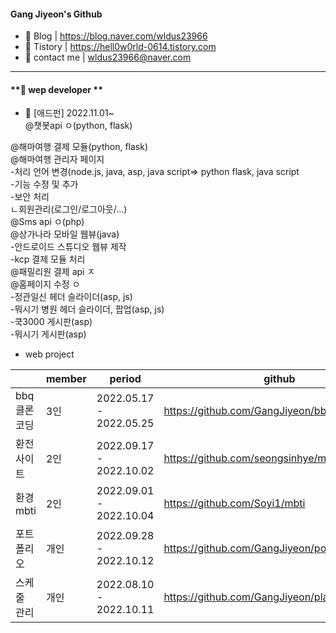 #### Gang Jiyeon's Github

- 🌱 Blog | https://blog.naver.com/wldus23966
- 🤔 Tistory | https://hell0w0rld-0614.tistory.com
- 💬 contact me | wldus23966@naver.com

---
#### **👋 wep developer **

- 🏢 [애드펀] 2022.11.01~ <br/>
@챗봇api ㅇ(python, flask) <br/>

@해마여행 결제 모듈(python, flask) <br/>
@해마여행 관리자 페이지  <br/>
-처리 언어 변경(node.js, java, asp, java script=> python flask, java script <br/>
-기능 수정 및 추가 <br/>
-보안 처리 <br/>
ㄴ회원관리(로그인/로그아웃/…) <br/>
@Sms api ㅇ(php) <br/>
@상가나라 모바일 웹뷰(java) <br/>
-안드로이드 스튜디오 웹뷰 제작 <br/>
-kcp 결제 모듈 처리 <br/>
@패밀리원 결제 api ㅈ <br/>
@홈페이지 수정 ㅇ <br/>
-정관일신 헤더 슬라이더(asp, js) <br/> 
-뭐시기 병원 헤더 슬라이더, 팝업(asp, js) <br/>
-쿡3000 게시판(asp) <br/>
-뭐시기 게시판(asp) <br/>

- web project

| | member | period | github | 
| --- | --- | --- | --- | 
| bbq 클론코딩 | 3인 | 2022.05.17 - 2022.05.25 | https://github.com/GangJiyeon/bbq | 
| 환전사이트 | 2인 | 2022.09.17 - 2022.10.02 |https://github.com/seongsinhye/moneyexchange | 
| 환경 mbti | 2인 | 2022.09.01 - 2022.10.04 | https://github.com/Soyi1/mbti | 
| 포트폴리오 | 개인 | 2022.09.28 - 2022.10.12 |https://github.com/GangJiyeon/portfolio_site | 
| 스케줄 관리 | 개인 |2022.08.10 - 2022.10.11 | https://github.com/GangJiyeon/plannerz | 
